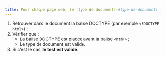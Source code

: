 ```yaml
---
title: Pour chaque page web, le [type de document](#type-de-document) (balise `doctype`) est-il présent ?
---
```


1. Retrouver dans le document la balise DOCTYPE (par exemple `<!DOCTYPE html>`) ;
2. Vérifier que :
      * La balise DOCTYPE est placée avant la balise `<html>` ;
      * Le type de document est valide.
3. Si c’est le cas, **le test est validé**.